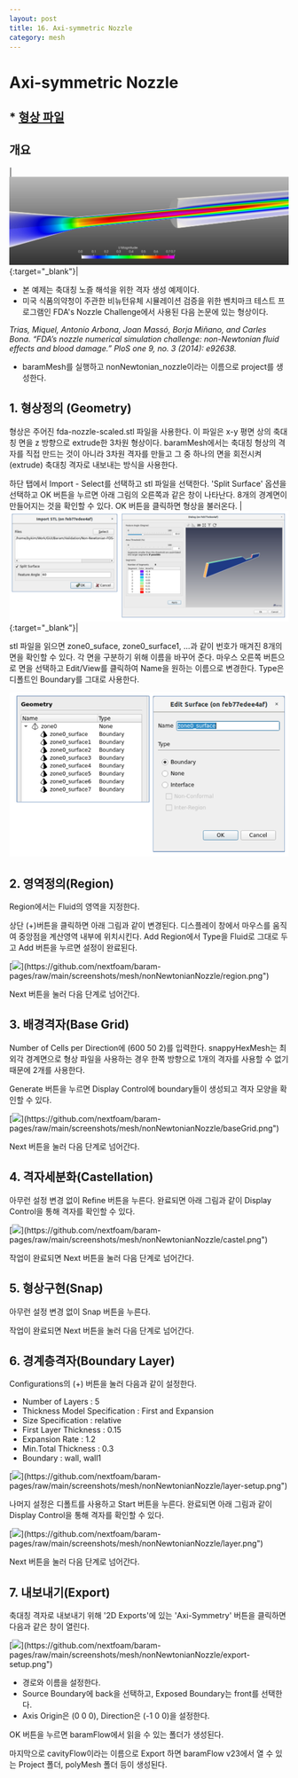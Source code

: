 ```yaml
---
layout: post
title: 16. Axi-symmetric Nozzle
category: mesh
---
```



# Axi-symmetric Nozzle

## * [형상 파일](https://drive.google.com/file/d/1mWnujK9XPQyt5gnSD0Z4cF3hP67tHVA1/view?usp=sharing) 

## 개요 

|[![include surface's own gap](https://github.com/nextfoam/baram-pages/raw/main/screenshots/blood/intro.png)](https://github.com/nextfoam/baram-pages/raw/main/screenshots/blood/intro.png){:target="_blank"}|

* 본 예제는 축대칭 노즐 해석을 위한 격자 생성 예제이다.
* 미국 식품의약청이 주관한 비뉴턴유체 시뮬레이션 검증을 위한 벤치마크 테스트 프로그램인 FDA's Nozzle Challenge에서 사용된 다음 논문에 있는 형상이다.

_Trias, Miquel, Antonio Arbona, Joan Massó, Borja Miñano, and Carles Bona. “FDA’s nozzle numerical simulation challenge: non-Newtonian fluid effects and blood damage.” PloS one 9, no. 3 (2014): e92638._  

* baramMesh를 실행하고 nonNewtonian_nozzle이라는 이름으로 project를 생성한다.

## 1. 형상정의 (Geometry)

형상은 주어진 fda-nozzle-scaled.stl 파일을 사용한다. 이 파일은 x-y 평면 상의 축대칭 면을 z 방향으로 extrude한 3차원 형상이다. baramMesh에서는 축대칭 형상의 격자를 직접 만드는 것이 아니라 3차원 격자를 만들고 그 중 하나의 면을 회전시켜(extrude) 축대칭 격자로 내보내는 방식을 사용한다.

하단 탭에서 Import - Select를 선택하고 stl 파일을 선택한다. 'Split Surface' 옵션을 선택하고 OK 버튼을 누르면 아래 그림의 오른쪽과 같은 창이 나타난다. 8개의 경계면이 만들어지는 것을 확인할 수 있다. OK 버튼을 클릭하면 형상을 불러온다.
|[![include surface's own gap](https://github.com/nextfoam/baram-pages/raw/main/screenshots/mesh/nonNewtonianNozzle/importSTL.png)](https://github.com/nextfoam/baram-pages/raw/main/screenshots/mesh/nonNewtonianNozzle/importSTL.png){:target="_blank"}|

stl 파일을 읽으면 zone0_suface, zone0_surface1, ...과 같이 번호가 매겨진 8개의 면을 확인할 수 있다. 각 면을 구분하기 위해 이름을 바꾸어 준다. 마우스 오른쪽 버튼으로 면을 선택하고 Edit/View를 클릭하여 Name을 원하는 이름으로 변경한다. Type은 디폴트인 Boundary를 그대로 사용한다.

<p align='center'>
    <img src="https://github.com/nextfoam/baram-pages/raw/main/screenshots/mesh/nonNewtonianNozzle/changeName.png"  >
    <br> 
</p>

## 2. 영역정의(Region)

Region에서는 Fluid의 영역을 지정한다.

상단 (+)버튼을 클릭하면 아래 그림과 같이 변경된다. 디스플레이 창에서 마우스를 움직여 중앙점을 계산영역 내부에 위치시킨다. Add Region에서 Type을 Fluid로 그대로 두고 Add 버튼을 누르면 설정이 완료된다.

[![](https://github.com/nextfoam/baram-pages/raw/main/screenshots/mesh/nonNewtonianNozzle/region.png")](https://github.com/nextfoam/baram-pages/raw/main/screenshots/mesh/nonNewtonianNozzle/region.png")


Next 버튼을 눌러 다음 단계로 넘어간다.


## 3. 배경격자(Base Grid)

Number of Cells per Direction에 (600 50 2)를 입력한다. snappyHexMesh는 최 외각 경계면으로 형상 파일을 사용하는 경우 한쪽 방향으로 1개의 격자를 사용할 수 없기 때문에 2개를 사용한다.

Generate 버튼을 누르면 Display Control에 boundary들이 생성되고 격자 모양을 확인할 수 있다.

[![](https://github.com/nextfoam/baram-pages/raw/main/screenshots/mesh/nonNewtonianNozzle/baseGrid.png")](https://github.com/nextfoam/baram-pages/raw/main/screenshots/mesh/nonNewtonianNozzle/baseGrid.png")

Next 버튼을 눌러 다음 단계로 넘어간다.


## 4. 격자세분화(Castellation)

아무런 설정 변경 없이 Refine 버튼을 누른다. 완료되면 아래 그림과 같이 Display Control을 통해 격자를 확인할 수 있다.

[![](https://github.com/nextfoam/baram-pages/raw/main/screenshots/mesh/nonNewtonianNozzle/castel.png")](https://github.com/nextfoam/baram-pages/raw/main/screenshots/mesh/nonNewtonianNozzle/castel.png")

작업이 완료되면 Next 버튼을 눌러 다음 단계로 넘어간다.


## 5. 형상구현(Snap)

아무런 설정 변경 없이 Snap 버튼을 누른다.

작업이 완료되면 Next 버튼을 눌러 다음 단계로 넘어간다.


## 6. 경계층격자(Boundary Layer)

Configurations의 (+) 버튼을 눌러 다음과 같이 설정한다.

+ Number of Layers : 5
+ Thickness Model Specification : First and Expansion
+ Size Specification : relative
+ First Layer Thickness : 0.15
+ Expansion Rate : 1.2
+ Min.Total Thickness : 0.3
+ Boundary : wall, wall1

[![](https://github.com/nextfoam/baram-pages/raw/main/screenshots/mesh/nonNewtonianNozzle/layer-setup.png")](https://github.com/nextfoam/baram-pages/raw/main/screenshots/mesh/nonNewtonianNozzle/layer-setup.png")

나머지 설정은 디폴트를 사용하고 Start 버튼을 누른다. 완료되면 아래 그림과 같이 Display Control을 통해 격자를 확인할 수 있다.

[![](https://github.com/nextfoam/baram-pages/raw/main/screenshots/mesh/nonNewtonianNozzle/layer.png")](https://github.com/nextfoam/baram-pages/raw/main/screenshots/mesh/nonNewtonianNozzle/layer.png")

Next 버튼을 눌러 다음 단계로 넘어간다.


## 7. 내보내기(Export)

축대칭 격자로 내보내기 위해 '2D Exports'에 있는 'Axi-Symmetry' 버튼을 클릭하면 다음과 같은 창이 열린다.

[![](https://github.com/nextfoam/baram-pages/raw/main/screenshots/mesh/nonNewtonianNozzle/export-setup.png")](https://github.com/nextfoam/baram-pages/raw/main/screenshots/mesh/nonNewtonianNozzle/export-setup.png")

+ 경로와 이름을 설정한다.
+ Source Boundary에 back을 선택하고, Exposed Boundary는 front를 선택한다.
+ Axis Origin은 (0 0 0), Direction은 (-1 0 0)을 설정한다.

OK 버튼을 누르면 baramFlow에서 읽을 수 있는 폴더가 생성된다. 






마지막으로 cavityFlow이라는 이름으로 Export 하면 baramFlow v23에서 열 수 있는 Project 폴더, polyMesh 폴더 등이 생성된다.
